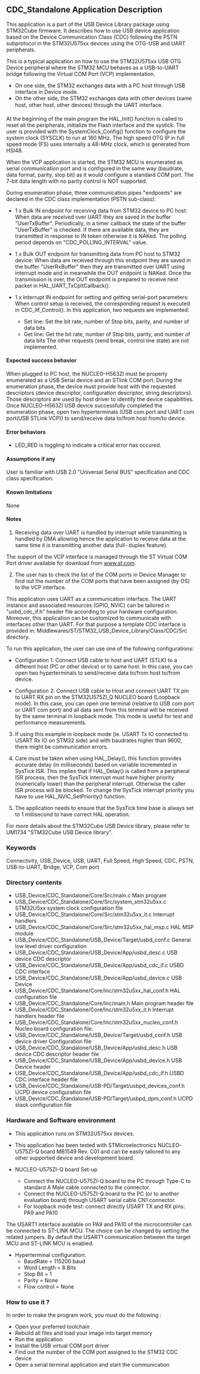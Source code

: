 ## CDC_Standalone Application Description

This application is a part of the USB Device Library package using STM32Cube firmware.
 It describes how to
use USB device application based on the Device Communication Class (CDC) following the PSTN subprotocol
in the STM32U575xx devices using the OTG-USB and UART peripherals.

This is a typical application on how to use the STM32U575xx USB OTG Device peripheral where the STM32 MCU
behaves as a USB-to-UART bridge following the Virtual COM Port (VCP) implementation.
 - On one side, the STM32 exchanges data with a PC host through USB interface in Device mode.
 - On the other side, the STM32 exchanges data with other devices (same host, other host,
   other devices) through the UART interface.

At the beginning of the main program the HAL_Init() function is called to reset all the peripherals,
initialize the Flash interface and the systick. The user is provided with the SystemClock_Config()
function to configure the system clock (SYSCLK) to run at 160 MHz.
The high speed OTG IP in full speed mode (FS) uses
internally a 48-MHz clock, which is generated from HSI48.

When the VCP application is started, the STM32 MCU is enumerated as serial communication port and is
configured in the same way (baudrate, data format, parity, stop bit) as it would configure a standard
COM port. The 7-bit data length with no parity control is NOT supported.

During enumeration phase, three communication pipes "endpoints" are declared in the CDC class
implementation (PSTN sub-class):
 - 1 x Bulk IN endpoint for receiving data from STM32 device to PC host:
   When data are received over UART they are saved in the buffer "UserTxBuffer". Periodically, in a
   timer callback the state of the buffer "UserTxBuffer" is checked. If there are available data, they
   are transmitted in response to IN token otherwise it is NAKed.
   The polling period depends on "CDC_POLLING_INTERVAL" value.

 - 1 x Bulk OUT endpoint for transmitting data from PC host to STM32 device:
   When data are received through this endpoint they are saved in the buffer "UserRxBuffer" then they
   are transmitted over UART using interrupt mode and in meanwhile the OUT endpoint is NAKed.
   Once the transmission is over, the OUT endpoint is prepared to receive next packet in
   HAL_UART_TxCpltCallback().

 - 1 x Interrupt IN endpoint for setting and getting serial-port parameters:
   When control setup is received, the corresponding request is executed in CDC_Itf_Control().
   In this application, two requests are implemented:
    - Set line: Set the bit rate, number of Stop bits, parity, and number of data bits
    - Get line: Get the bit rate, number of Stop bits, parity, and number of data bits
   The other requests (send break, control line state) are not implemented.

#### <b>Expected success behavior</b>

When plugged to PC host, the NUCLEO-H563ZI must be properly enumerated as a USB Serial device and an STlink COM port.
During the enumeration phase, the device must provide host with the requested descriptors (device descriptor, configuration descriptor, string descriptors).
Those descriptors are used by host driver to identify the device capabilities. Once NUCLEO-H563ZI USB device successfully completed the enumeration phase,
open two hyperterminals (USB com port and UART com port(USB STLink VCP)) to send/receive data to/from host from/to device.

#### <b>Error behaviors</b>

  - LED_RED is toggling to indicate a critical error has occured.

#### <b>Assumptions if any</b>

User is familiar with USB 2.0 "Universal Serial BUS" specification and CDC class specification.

#### <b>Known limitations</b>

None

#### Notes

 1. Receiving data over UART is handled by interrupt while transmitting is handled by DMA allowing
      hence the application to receive data at the same time it is transmitting another data (full-
      duplex feature).

The support of the VCP interface is managed through the ST Virtual COM Port driver available for
download from www.st.com.

 2. The user has to check the list of the COM ports in Device Manager to find out the number of the
      COM ports that have been assigned (by OS) to the VCP interface.

This application uses UART as a communication interface. The UART instance and associated resources
(GPIO, NVIC) can be tailored in "usbd_cdc_if.h" header file according to your hardware
configuration. Moreover, this application can be customized to communicate with interfaces other than UART.
For that purpose a template CDC interface is provided in:
Middlewares/ST/STM32_USB_Device_Library/Class/CDC/Src directory.


To run this application, the user can use one of the following configurations:

 - Configuration 1:
   Connect USB cable to host and UART (STLK) to a different host (PC or other device) or to same host.
   In this case, you can open two hyperterminals to send/receive data to/from host to/from device.

 - Configuration 2:
   Connect USB cable to Host and connect UART TX pin to UART RX pin on the STM32U575ZI_Q NUCLEO board
   (Loopback mode). In this case, you can open one terminal (relative to USB com port or UART com port)
   and all data sent from this terminal will be received by the same terminal in loopback mode.
   This mode is useful for test and performance measurements.

 3. If using this example in loopback mode (ie. USART Tx IO connected to USART Rx IO on STM32 side)
and with baudrates higher than 9600, there might be communication errors.

 4. Care must be taken when using HAL_Delay(), this function provides accurate delay (in milliseconds)
      based on variable incremented in SysTick ISR. This implies that if HAL_Delay() is called from
      a peripheral ISR process, then the SysTick interrupt must have higher priority (numerically lower)
      than the peripheral interrupt. Otherwise the caller ISR process will be blocked.
      To change the SysTick interrupt priority you have to use HAL_NVIC_SetPriority() function.

 5. The application needs to ensure that the SysTick time base is always set to 1 millisecond
      to have correct HAL operation.

For more details about the STM32Cube USB Device library, please refer to UM1734
"STM32Cube USB Device library".

### Keywords

Connectivity, USB_Device, USB, UART, Full Speed, High Speed, CDC, PSTN,  USB-to-UART, Bridge, VCP, Com port

### Directory contents

  - USB_Device/CDC_Standalone/Core/Src/main.c                        Main program
  - USB_Device/CDC_Standalone/Core/Src/system_stm32u5xx.c            STM32U5xx system clock configuration file
  - USB_Device/CDC_Standalone/Core/Src/stm32u5xx_it.c                Interrupt handlers
  - USB_Device/CDC_Standalone/Core/Src/stm32u5xx_hal_msp.c           HAL MSP module
  - USB_Device/CDC_Standalone/USB_Device/Target/usbd_conf.c          General low level driver configuration
  - USB_Device/CDC_Standalone/USB_Device/App/usbd_desc.c             USB device CDC descriptor
  - USB_Device/CDC_Standalone/USB_Device/App/usbd_cdc_if.c           USBD CDC interface
  - USB_Device/CDC_Standalone/USB_Device/App/usbd_device.c           USB Device
  - USB_Device/CDC_Standalone/Core/Inc/stm32u5xx_hal_conf.h          HAL configuration file
  - USB_Device/CDC_Standalone/Core/Inc/main.h                        Main program header file
  - USB_Device/CDC_Standalone/Core/Inc/stm32u5xx_it.h                Interrupt handlers header file
  - USB_Device/CDC_Standalone/Core/Inc/stm32u5xx_nucleo_conf.h       Nucleo board configuration file.
  - USB_Device/CDC_Standalone/USB_Device/Target/usbd_conf.h          USB device driver Configuration file
  - USB_Device/CDC_Standalone/USB_Device/App/usbd_desc.h             USB device CDC descriptor header file
  - USB_Device/CDC_Standalone/USB_Device/App/usbd_device.h           USB Device header
  - USB_Device/CDC_Standalone/USB_Device/App/usbd_cdc_if.h           USBD CDC interface header file
  - USB_Device/CDC_Standalone/USB-PD/Target/usbpd_devices_conf.h     UCPD device configuration file
  - USB_Device/CDC_Standalone/USB-PD/Target/usbpd_dpm_conf.h         UCPD stack configuration file

### Hardware and Software environment

  - This application runs on STM32U575xx devices.

  - This application has been tested with STMicroelectronics NUCLEO-U575ZI-Q board MB1549 Rev. C01
    and can be easily tailored to any other supported device and development board.

  - NUCLEO-U575ZI-Q board Set-up
    - Connect the NUCLEO-U575ZI-Q board to the PC through Type-C to standard
     A Male cable connected to the connector.
    - Connect the NUCLEO-U575ZI-Q board to the PC (or to another evaluation board) through USART
      serial cable CN1 connector.
    - For loopback mode test: connect directly USART TX and RX pins:
      PA9 and PA10

 The USART1 interface available on PA9 and PA10 of the microcontroller can be
  connected to ST-LINK MCU. The choice can be changed by setting the related jumpers.
  By default the USART1  communication between the target MCU and ST-LINK MCU is enabled.

  - Hyperterminal configuration:
    - BaudRate = 115200 baud
    - Word Length = 8 Bits
    - Stop Bit = 1
    - Parity = None
    - Flow control = None

### How to use it ?

In order to make the program work, you must do the following :
 - Open your preferred toolchain
 - Rebuild all files and load your image into target memory
 - Run the application
 - Install the USB virtual COM port driver
 - Find out the number of the COM port assigned to the STM32 CDC device
 - Open a serial terminal application and start the communication